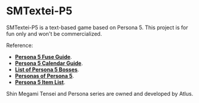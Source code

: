 SMTextei-P5
===========

SMTextei-P5 is a text-based game based on Persona 5. This project is for fun only and won't be commercialized.

Reference:
* [**Persona 5 Fuse Guide**](https://chinhodado.github.io/persona5_calculator/#/list).
* [**Persona 5 Calendar Guide**](https://www.reddit.com/r/Persona5/comments/6f2mwr/persona_5_calendar_guide_plan_your_day_to_day/?st=j7fqh22t&sh=a1aa50e2).
* [**List of Persona 5 Bosses**](http://megamitensei.wikia.com/wiki/List_of_Persona_5_Bosses).
* [**Personas of Persona 5**](http://megamitensei.wikia.com/wiki/List_of_Persona_5_Personas).
* [**Persona 5 Item List**](http://megamitensei.wikia.com/wiki/List_of_Persona_5_Items).


Shin Megami Tensei and Persona series are owned and developed by Atlus.
